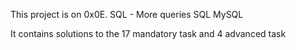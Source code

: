 This project is on 0x0E. SQL - More queries
SQL  MySQL

It contains solutions to the 17 mandatory task and 4 advanced task

